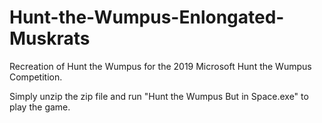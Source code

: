 # Hunt-the-Wumpus-Enlongated-Muskrats
Recreation of Hunt the Wumpus for the 2019 Microsoft Hunt the Wumpus Competition.

Simply unzip the zip file and run "Hunt the Wumpus But in Space.exe" to play the game.
